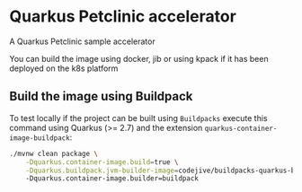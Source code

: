 # Quarkus Petclinic accelerator

A Quarkus Petclinic sample accelerator

You can build the image using docker, jib or using kpack if it has been deployed on the k8s platform

## Build the image using Buildpack

To test locally if the project can be built using `Buildpacks` execute this command using Quarkus (>= 2.7) and the extension `quarkus-container-image-buildpack`:
```bash
./mvnw clean package \
    -Dquarkus.container-image.build=true \
    -Dquarkus.buildpack.jvm-builder-image=codejive/buildpacks-quarkus-builder:jvm
    -Dquarkus.container-image.builder=buildpack
```